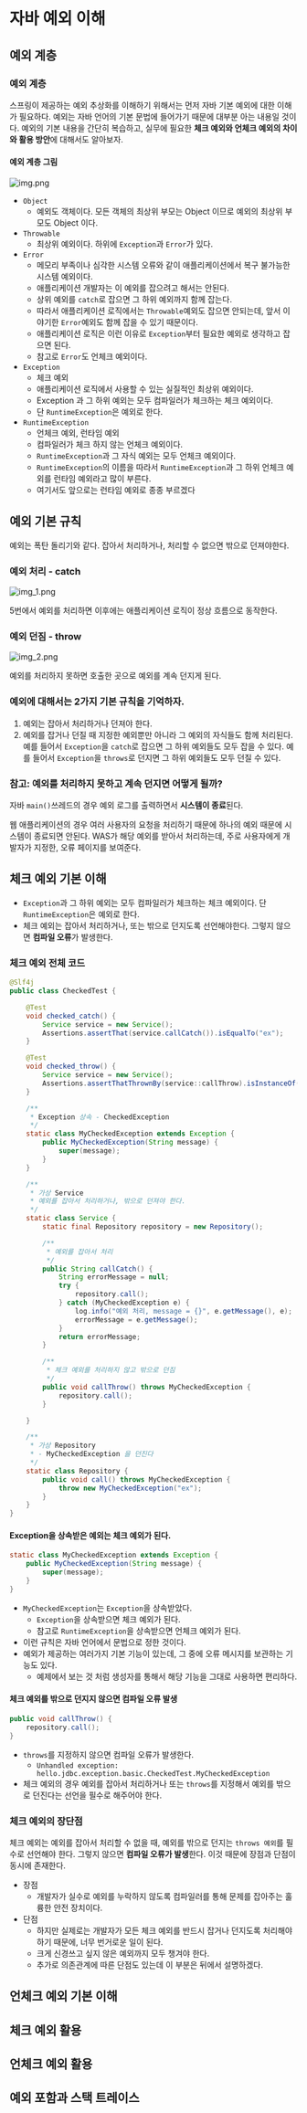 # 자바 예외 이해

## 예외 계층

### 예외 계층

스프링이 제공하는 예외 추상화를 이해하기 위해서는 먼저 자바 기본 예외에 대한 이해가 필요하다.
예외는 자바 언어의 기본 문법에 들어가기 때문에 대부분 아는 내용일 것이다.
예외의 기본 내용을 간단히 복습하고, 실무에 필요한 **체크 예외와 언체크 예외의 차이와 활용 방안**에 대해서도 알아보자.

#### 예외 계층 그림

![img.png](img.png)

* `Object`
    * 예외도 객체이다. 모든 객체의 최상위 부모는 Object 이므로 예외의 최상위 부모도 Object 이다.
* `Throwable`
    * 최상위 예외이다. 하위에 `Exception`과 `Error`가 있다.
* `Error`
    * 메모리 부족이나 심각한 시스템 오류와 같이 애플리케이션에서 복구 불가능한 시스템 예외이다.
    * 애플리케이션 개발자는 이 예외를 잡으려고 해서는 안된다.
    * 상위 예외를 `catch`로 잡으면 그 하위 예외까지 함께 잡는다.
    * 따라서 애플리케이션 로직에서는 `Throwable`예외도 잡으면 안되는데, 앞서 이야기한 `Error`예외도 함께 잡을 수 있기 때문이다.
    * 애플리케이션 로직은 이런 이유로 `Exception`부터 필요한 예외로 생각하고 잡으면 된다.
    * 참고로 `Error`도 언체크 예외이다.
* `Exception`
    * 체크 예외
    * 애플리케이션 로직에서 사용할 수 있는 실질적인 최상위 예외이다.
    * Exception 과 그 하위 예외는 모두 컴파일러가 체크하는 체크 예외이다.
    * 단 `RuntimeException`은 예외로 한다.
* `RuntimeException`
    * 언체크 예외, 런타임 예외
    * 컴파일러가 체크 하지 않는 언체크 예외이다.
    * `RuntimeException`과 그 자식 예외는 모두 언체크 예외이다.
    * `RuntimeException`의 이름을 따라서 `RuntimeException`과 그 하위 언체크 예외를 런타임 예외라고 많이 부른다.
    * 여기서도 앞으로는 런타임 예외로 종종 부르겠다

## 예외 기본 규칙

예외는 폭탄 돌리기와 같다. 잡아서 처리하거나, 처리할 수 없으면 밖으로 던져야한다.

### 예외 처리 - catch

![img_1.png](img_1.png)

5번에서 예외를 처리하면 이후에는 애플리케이션 로직이 정상 흐름으로 동작한다.

### 예외 던짐 - throw

![img_2.png](img_2.png)

예외를 처리하지 못하면 호출한 곳으로 예외를 계속 던지게 된다.

### 예외에 대해서는 2가지 기본 규칙을 기억하자.

1. 예외는 잡아서 처리하거나 던져야 한다.
2. 예외를 잡거나 던질 때 지정한 예외뿐만 아니라 그 예외의 자식들도 함께 처리된다.
   예를 들어서 `Exception`을 `catch`로 잡으면 그 하위 예외들도 모두 잡을 수 있다.
   예를 들어서 `Exception`을 `throws`로 던지면 그 하위 예외들도 모두 던질 수 있다.

### 참고: 예외를 처리하지 못하고 계속 던지면 어떻게 될까?

자바 `main()`쓰레드의 경우 예외 로그를 출력하면서 **시스템이 종료**된다.

웹 애플리케이션의 경우 여러 사용자의 요청을 처리하기 때문에 하나의 예외 때문에 시스템이 종료되면 안된다.
WAS가 해당 예외를 받아서 처리하는데, 주로 사용자에게 개발자가 지정한, 오류 페이지를 보여준다.

## 체크 예외 기본 이해

* `Exception`과 그 하위 예외는 모두 컴파일러가 체크하는 체크 예외이다. 단 `RuntimeException`은 예외로 한다.
* 체크 예외는 잡아서 처리하거나, 또는 밖으로 던지도록 선언해야한다. 그렇지 않으면 **컴파일 오류**가 발생한다.

### 체크 예외 전체 코드

```java
@Slf4j
public class CheckedTest {

    @Test
    void checked_catch() {
        Service service = new Service();
        Assertions.assertThat(service.callCatch()).isEqualTo("ex");
    }

    @Test
    void checked_throw() {
        Service service = new Service();
        Assertions.assertThatThrownBy(service::callThrow).isInstanceOf(MyCheckedException.class);
    }

    /**
     * Exception 상속 - CheckedException
     */
    static class MyCheckedException extends Exception {
        public MyCheckedException(String message) {
            super(message);
        }
    }

    /**
     * 가상 Service
     * 예외를 잡아서 처리하거나, 밖으로 던져야 한다.
     */
    static class Service {
        static final Repository repository = new Repository();

        /**
         * 예외를 잡아서 처리
         */
        public String callCatch() {
            String errorMessage = null;
            try {
                repository.call();
            } catch (MyCheckedException e) {
                log.info("예외 처리, message = {}", e.getMessage(), e);
                errorMessage = e.getMessage();
            }
            return errorMessage;
        }

        /**
         * 체크 예외를 처리하지 않고 밖으로 던짐
         */
        public void callThrow() throws MyCheckedException {
            repository.call();
        }

    }

    /**
     * 가상 Repository
     * - MyCheckedException 을 던진다
     */
    static class Repository {
        public void call() throws MyCheckedException {
            throw new MyCheckedException("ex");
        }
    }
}
```

#### Exception을 상속받은 예외는 체크 예외가 된다.

```java
static class MyCheckedException extends Exception {
    public MyCheckedException(String message) {
        super(message);
    }
}
```

* `MyCheckedException`는 `Exception`을 상속받았다.
    * `Exception`을 상속받으면 체크 예외가 된다.
    * 참고로 `RuntimeException`을 상속받으면 언체크 예외가 된다.
* 이런 규칙은 자바 언어에서 문법으로 정한 것이다.
* 예외가 제공하는 여러가지 기본 기능이 있는데, 그 중에 오류 메시지를 보관하는 기능도 있다.
    * 예제에서 보는 것 처럼 생성자를 통해서 해당 기능을 그대로 사용하면 편리하다.

#### 체크 예외를 밖으로 던지지 않으면 컴파일 오류 발생

```java
public void callThrow() {
    repository.call();
}
```

* `throws`를 지정하지 않으면 컴파일 오류가 발생한다.
    * `Unhandled exception: hello.jdbc.exception.basic.CheckedTest.MyCheckedException`
* 체크 예외의 경우 예외를 잡아서 처리하거나 또는 `throws`를 지정해서 예외를 밖으로 던진다는 선언을 필수로 해주어야 한다.

### 체크 예외의 장단점

체크 예외는 예외를 잡아서 처리할 수 없을 때, 예외를 밖으로 던지는 `throws 예외`를 필수로 선언해야 한다.
그렇지 않으면 **컴파일 오류가 발생**한다. 이것 때문에 장점과 단점이 동시에 존재한다.

* 장점
    * 개발자가 실수로 예외를 누락하지 않도록 컴파일러를 통해 문제를 잡아주는 훌륭한 안전 장치이다.
* 단점
    * 하지만 실제로는 개발자가 모든 체크 예외를 반드시 잡거나 던지도록 처리해야 하기 때문에, 너무 번거로운 일이 된다.
    * 크게 신경쓰고 싶지 않은 예외까지 모두 챙겨야 한다.
    * 추가로 의존관계에 따른 단점도 있는데 이 부분은 뒤에서 설명하겠다.

## 언체크 예외 기본 이해

## 체크 예외 활용

## 언체크 예외 활용

## 예외 포함과 스택 트레이스
